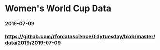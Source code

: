 # Women's World Cup Data
### 2019-07-09
### https://github.com/rfordatascience/tidytuesday/blob/master/data/2019/2019-07-09
